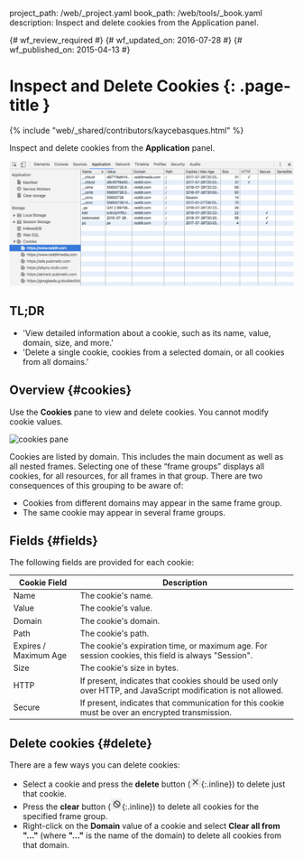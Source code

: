 project_path: /web/_project.yaml
book_path: /web/tools/_book.yaml
description: Inspect and delete cookies from the Application panel.

{# wf_review_required #}
{# wf_updated_on: 2016-07-28 #}
{# wf_published_on: 2015-04-13 #}

# Inspect and Delete Cookies {: .page-title }

{% include "web/_shared/contributors/kaycebasques.html" %}

Inspect and delete cookies from the
<strong>Application</strong> panel.

![cookies pane](imgs/cookies.png)


## TL;DR
- 'View detailed information about a cookie, such as its name, value, domain, size, and more.'
- 'Delete a single cookie, cookies from a selected domain, or all cookies from all domains.'


## Overview {#cookies}

Use the **Cookies** pane to view and delete cookies. You cannot modify cookie
values.

![cookies pane][cookies]

Cookies are listed by domain. This includes the main document as well as all
nested frames. Selecting one of these “frame groups” displays all cookies, for
all resources, for all frames in that group. There are two consequences of
this grouping to be aware of:

* Cookies from different domains may appear in the same frame group.
* The same cookie may appear in several frame groups.

[cookies]: /web/tools/chrome-devtools/manage-data/imgs/cookies.png

## Fields {#fields}

The following fields are provided for each cookie:

<table class="mdl-data-table">
  <thead>
    <tr>
      <th>Cookie Field</th>
      <th>Description</th>
    </tr>
  </thead>
  <tbody>
        <tr>
      <td data-th="Cookie Field">Name</td>
      <td data-th="Description">The cookie's name.</td>
    </tr>
    <tr>
      <td data-th="Cookie Field">Value</td>
      <td data-th="Description">The cookie's value.</td>
    </tr>
    <tr>
      <td data-th="Cookie Field">Domain</td>
      <td data-th="Description">The cookie's domain.</td>
    </tr>
    <tr>
      <td data-th="Cookie Field">Path</td>
      <td data-th="Description">The cookie's path.</td>
    </tr>
    <tr>
      <td data-th="Cookie Field">Expires / Maximum Age</td>
      <td data-th="Description">The cookie's expiration time, or maximum age. For session cookies, this field is always "Session".</td>
    </tr>
    <tr>
      <td data-th="Cookie Field">Size</td>
      <td data-th="Description">The cookie's size in bytes.</td>
    </tr>
    <tr>
      <td data-th="Cookie Field">HTTP</td>
      <td data-th="Description">If present, indicates that cookies should be used only over HTTP, and JavaScript modification is not allowed.</td>
    </tr>
    <tr>
      <td data-th="Cookie Field">Secure</td>
      <td data-th="Description">If present, indicates that communication for this cookie must be over an encrypted transmission.</td>
    </tr>
  </tbody>
</table>

## Delete cookies {#delete}

There are a few ways you can delete cookies:

* Select a cookie and press the **delete** button
  (![delete button][delete]{:.inline}) to delete just that cookie.
* Press the **clear** button (![clear button][cos]{:.inline}) to delete all
  cookies for the specified frame group.
* Right-click on the **Domain** value of a cookie and select **Clear all
  from "..."** (where **"..."** is the name of the domain) to delete all cookies
  from that domain.

[delete]: imgs/delete.png
[cos]: imgs/clear-object-store.png
